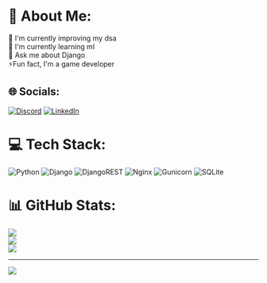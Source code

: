 # 💫 About Me:
🔭 I'm currently improving my dsa<br>🌱 I'm currently learning ml<br>💬 Ask me about Django<br>⚡Fun fact, I'm a game developer<br>


## 🌐 Socials:
[![Discord](https://img.shields.io/badge/Discord-%237289DA.svg?logo=discord&logoColor=white)](https://discord.gg/https://discord.gg/4QPjvKavAZ) [![LinkedIn](https://img.shields.io/badge/LinkedIn-%230077B5.svg?logo=linkedin&logoColor=white)](https://linkedin.com/in/dev-ishan) 

# 💻 Tech Stack:
![Python](https://img.shields.io/badge/python-3670A0?style=for-the-badge&logo=python&logoColor=ffdd54) ![Django](https://img.shields.io/badge/django-%23092E20.svg?style=for-the-badge&logo=django&logoColor=white) ![DjangoREST](https://img.shields.io/badge/DJANGO-REST-ff1709?style=for-the-badge&logo=django&logoColor=white&color=ff1709&labelColor=gray) ![Nginx](https://img.shields.io/badge/nginx-%23009639.svg?style=for-the-badge&logo=nginx&logoColor=white) ![Gunicorn](https://img.shields.io/badge/gunicorn-%298729.svg?style=for-the-badge&logo=gunicorn&logoColor=white) ![SQLite](https://img.shields.io/badge/sqlite-%2307405e.svg?style=for-the-badge&logo=sqlite&logoColor=white)
# 📊 GitHub Stats:
![](https://github-readme-stats.vercel.app/api?username=ishan-xy&theme=dark&hide_border=false&include_all_commits=false&count_private=false)<br/>
![](https://github-readme-streak-stats.herokuapp.com/?user=ishan-xy&theme=dark&hide_border=false)<br/>
![](https://github-readme-stats.vercel.app/api/top-langs/?username=ishan-xy&theme=dark&hide_border=false&include_all_commits=false&count_private=false&layout=compact)

---
[![](https://visitcount.itsvg.in/api?id=ishan-xy&icon=0&color=0)](https://visitcount.itsvg.in)

<!-- Proudly created with GPRM ( https://gprm.itsvg.in ) -->